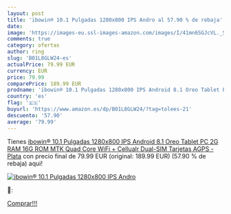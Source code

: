 ```yaml
---
layout: post
title: 'ibowin® 10.1 Pulgadas 1280x800 IPS Andro al 57.90 % de rebaja'
date: 
image: 'https://images-eu.ssl-images-amazon.com/images/I/41mn6SGJcVL._SL200_.jpg'
comments: true
category: ofertas
author: ring
slug: 'B01L8GLW24-es'
actualPrice: 79.99 EUR
currency: EUR
price: 79.99
comparePrice: 189.99 EUR
prodname: 'ibowin® 10.1 Pulgadas 1280x800 IPS Android 8.1 Oreo Tablet PC 2G RAM 16G ROM  MTK Quad Core WiFi + Cellualr Dual-SIM Tarjetas AGPS - Plata'
country: 'es'
flag: '🇪🇸'
buyurl: 'https://www.amazon.es/dp/B01L8GLW24/?tag=tolees-21'
descuento: '57.90'
average: '79.99'
---
```


Tienes [ibowin® 10.1 Pulgadas 1280x800 IPS Android 8.1 Oreo Tablet PC 2G RAM 16G ROM  MTK Quad Core WiFi + Cellualr Dual-SIM Tarjetas AGPS - Plata](https://www.amazon.es/dp/B01L8GLW24/?tag=tolees-21) con precio final de  79.99 EUR (original: 189.99 EUR) (57.90 %  de rebaja) aqui!

[![ibowin® 10.1 Pulgadas 1280x800 IPS Andro](https://images-eu.ssl-images-amazon.com/images/I/41mn6SGJcVL._SL200_.jpg)](https://www.amazon.es/dp/B01L8GLW24/?tag=tolees-21)

🔎:


[Comprar!!!](https://www.amazon.es/dp/B01L8GLW24/?tag=tolees-21)
